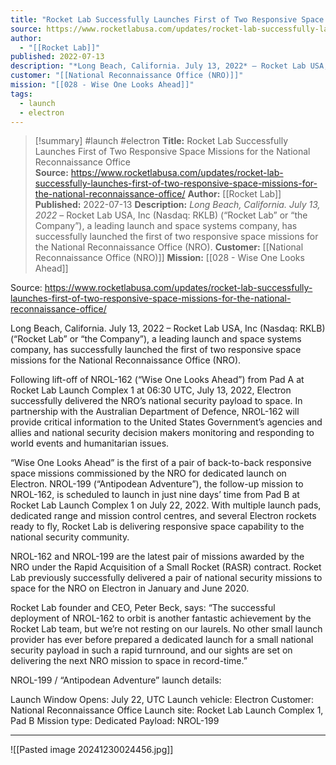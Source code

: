 ```yaml
---
title: "Rocket Lab Successfully Launches First of Two Responsive Space Missions for the  National Reconnaissance Office  "
source: https://www.rocketlabusa.com/updates/rocket-lab-successfully-launches-first-of-two-responsive-space-missions-for-the-national-reconnaissance-office/
author:
  - "[[Rocket Lab]]"
published: 2022-07-13
description: "*Long Beach, California. July 13, 2022* – Rocket Lab USA, Inc (Nasdaq: RKLB) (“Rocket Lab” or “the Company”), a leading launch and space systems company, has successfully launched the first of two responsive space missions for the National Reconnaissance Office (NRO)."
customer: "[[National Reconnaissance Office (NRO)]]"
mission: "[[028 - Wise One Looks Ahead]]"
tags:
  - launch
  - electron
---
```

>[!summary]
#launch #electron
**Title:** Rocket Lab Successfully Launches First of Two Responsive Space Missions for the  National Reconnaissance Office  
**Source:** https://www.rocketlabusa.com/updates/rocket-lab-successfully-launches-first-of-two-responsive-space-missions-for-the-national-reconnaissance-office/
**Author:** [[Rocket Lab]]
**Published:** 2022-07-13
**Description:** *Long Beach, California. July 13, 2022* – Rocket Lab USA, Inc (Nasdaq: RKLB) (“Rocket Lab” or “the Company”), a leading launch and space systems company, has successfully launched the first of two responsive space missions for the National Reconnaissance Office (NRO).
**Customer:** [[National Reconnaissance Office (NRO)]]
**Mission:** [[028 - Wise One Looks Ahead]]

Source: https://www.rocketlabusa.com/updates/rocket-lab-successfully-launches-first-of-two-responsive-space-missions-for-the-national-reconnaissance-office/

Long Beach, California. July 13, 2022 – Rocket Lab USA, Inc (Nasdaq: RKLB) (“Rocket Lab” or “the Company”), a leading launch and space systems company, has successfully launched the first of two responsive space missions for the National Reconnaissance Office (NRO).  

Following lift-off of NROL-162 (“Wise One Looks Ahead”) from Pad A at Rocket Lab Launch Complex 1 at 06:30 UTC, July 13, 2022, Electron successfully delivered the NRO’s national security payload to space. In partnership with the Australian Department of Defence, NROL-162 will provide critical information to the United States Government’s agencies and allies and national security decision makers monitoring and responding to world events and humanitarian issues.

“Wise One Looks Ahead” is the first of a pair of back-to-back responsive space missions commissioned by the NRO for dedicated launch on Electron. NROL-199 (“Antipodean Adventure”), the follow-up mission to NROL-162, is scheduled to launch in just nine days’ time from Pad B at Rocket Lab Launch Complex 1 on July 22, 2022.  With multiple launch pads, dedicated range and mission control centres, and several Electron rockets ready to fly, Rocket Lab is delivering responsive space capability to the national security community.

NROL-162 and NROL-199 are the latest pair of missions awarded by the NRO under the Rapid Acquisition of a Small Rocket (RASR) contract. Rocket Lab previously successfully delivered a pair of national security missions to space for the NRO on Electron in January and June 2020.

Rocket Lab founder and CEO, Peter Beck, says: “The successful deployment of NROL-162 to orbit is another fantastic achievement by the Rocket Lab team, but we’re not resting on our laurels. No other small launch provider has ever before prepared a dedicated launch for a small national security payload in such a rapid turnround, and our sights are set on delivering the next NRO mission to space in record-time.”

NROL-199 / “Antipodean Adventure” launch details:

Launch Window Opens: July 22, UTC
Launch vehicle: Electron
Customer: National Reconnaissance Office
Launch site: Rocket Lab Launch Complex 1, Pad B
Mission type: Dedicated
Payload: NROL-199

---

![[Pasted image 20241230024456.jpg]]